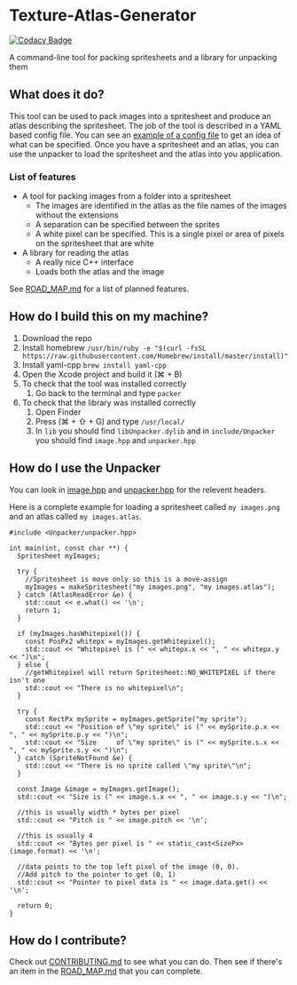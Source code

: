 # Texture-Atlas-Generator

[![Codacy Badge](https://api.codacy.com/project/badge/Grade/1f48977e74514538bae8de37cb04d063)](https://www.codacy.com/app/kerndog73/Texture-Atlas-Generator?utm_source=github.com&utm_medium=referral&utm_content=Kerndog73/Texture-Atlas-Generator&utm_campaign=badger)

A command-line tool for packing spritesheets and a library for unpacking them

## What does it do?
This tool can be used to pack images into a spritesheet and produce an atlas describing the spritesheet. The job of the tool is described in a YAML based config file. You can see an [example of a config file](example%20config.yaml) to get an idea of what can be specified. Once you have a spritesheet and an atlas, you can use the unpacker to load the spritesheet and the atlas into you application.

### List of features

*  A tool for packing images from a folder into a spritesheet
   *  The images are identified in the atlas as the file names of the images without the extensions
   *  A separation can be specified between the sprites
   *  A white pixel can be specified. This is a single pixel or area of pixels on the spritesheet that are white
*  A library for reading the atlas
   *  A really nice C++ interface
   *  Loads both the atlas and the image

See [ROAD_MAP.md](ROAD_MAP.md) for a list of planned features.

## How do I build this on my machine?
1. Download the repo
2. Install homebrew `/usr/bin/ruby -e "$(curl -fsSL https://raw.githubusercontent.com/Homebrew/install/master/install)"`
3. Install yaml-cpp `brew install yaml-cpp`
4. Open the Xcode project and build it (⌘ + B)
5. To check that the tool was installed correctly
   1. Go back to the terminal and type `packer`
6. To check that the library was installed correctly
   1. Open Finder
   2. Press (⌘ + ⇧ + G) and type `/usr/local/`
   3. In `lib` you should find `libUnpacker.dylib` and in `include/Unpacker` you should find `image.hpp` and `unpacker.hpp`

## How do I use the Unpacker

You can look in [image.hpp](Unpacker/image.hpp) and [unpacker.hpp](Unpacker/unpacker.hpp) for the relevent headers.

Here is a complete example for loading a spritesheet called `my images.png` and an atlas called `my images.atlas`.

    #include <Unpacker/unpacker.hpp>
    
    int main(int, const char **) {
      Spritesheet myImages;
      
      try {
        //Spritesheet is move only so this is a move-assign
        myImages = makeSpritesheet("my images.png", "my images.atlas");
      } catch (AtlasReadError &e) {
        std::cout << e.what() << '\n';
        return 1;
      }
      
      if (myImages.hasWhitepixel()) {
        const PosPx2 whitepx = myImages.getWhitepixel();
        std::cout << "Whitepixel is (" << whitepx.x << ", " << whitepx.y << ")\n";
      } else {
        //getWhitepixel will return Spritesheet::NO_WHITEPIXEL if there isn't one
        std::cout << "There is no whitepixel\n";
      }
      
      try {
        const RectPx mySprite = myImages.getSprite("my sprite");
        std::cout << "Position of \"my sprite\" is (" << mySprite.p.x << ", " << mySprite.p.y << ")\n";
        std::cout << "Size     of \"my sprite\" is (" << mySprite.s.x << ", " << mySprite.s.y << ")\n";
      } catch (SpriteNotFound &e) {
        std::cout << "There is no sprite called \"my sprite\"\n";
      }
      
      const Image &image = myImages.getImage();
      std::cout << "Size is (" << image.s.x << ", " << image.s.y << ")\n";
      
      //this is usually width * bytes per pixel
      std::cout << "Pitch is " << image.pitch << '\n';
      
      //this is usually 4
      std::cout << "Bytes per pixel is " << static_cast<SizePx>(image.format) << '\n';
      
      //data points to the top left pixel of the image (0, 0). 
      //Add pitch to the pointer to get (0, 1)
      std::cout << "Pointer to pixel data is " << image.data.get() << '\n';
      
      return 0;
    }

## How do I contribute?
Check out [CONTRIBUTING.md](CONTRIBUTING.md) to see what you can do. Then see if there's an item in the [ROAD_MAP.md](ROAD_MAP.md) that you can complete.
